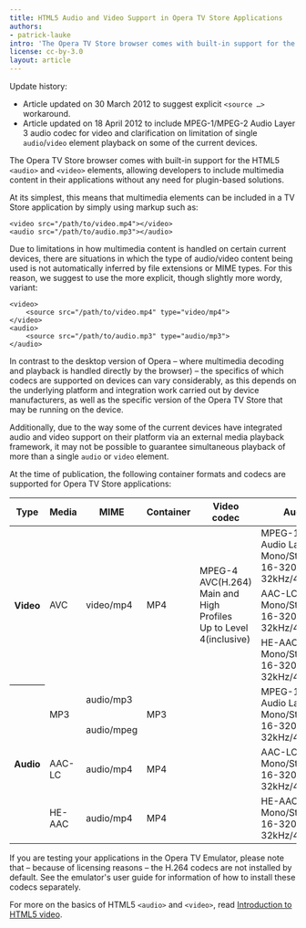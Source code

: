 ```yaml
---
title: HTML5 Audio and Video Support in Opera TV Store Applications
authors:
- patrick-lauke
intro: 'The Opera TV Store browser comes with built-in support for the HTML5 `<audio>` and `<video>` elements, allowing developers to include multimedia content in their applications without any need for plugin-based solutions.'
license: cc-by-3.0
layout: article
---
```


<div class="note">
<p>Update history:</p>
<ul>
<li>Article updated on 30 March 2012 to suggest explicit <code>&lt;source …></code> workaround.</li>
<li>Article updated on 18 April 2012 to include MPEG-1/MPEG-2 Audio Layer 3 audio codec for video and clarification on limitation of single <code>audio</code>/<code>video</code> element playback on some of the current devices.</li>
</ul>
</div>

<p>The Opera TV Store browser comes with built-in support for the HTML5 <code>&lt;audio&gt;</code> and <code>&lt;video&gt;</code>
elements, allowing developers to include multimedia content in their applications without any need for plugin-based solutions.</p>
<p>At its simplest, this means that multimedia elements can be included in a TV Store application by simply using markup such as:</p>

<pre><code>&lt;video src="/path/to/video.mp4">&lt;/video>
&lt;audio src="/path/to/audio.mp3">&lt;/audio></code></pre>

<div class="note">
<p>Due to limitations in how multimedia content is handled on certain current devices, there are situations in which the type of audio/video content being used is not automatically inferred by file extensions or MIME types. For this reason, we suggest to use the more explicit, though slightly more wordy, variant:</p>
<pre><code>&lt;video>
    &lt;source src="/path/to/video.mp4" type="video/mp4">
&lt;/video>
&lt;audio>
    &lt;source src="/path/to/audio.mp3" type="audio/mp3">
&lt;/audio></code></pre>
</div>

<p>In contrast to the desktop version of Opera – where multimedia decoding and playback is handled directly by the browser) – the specifics of which codecs are supported on devices can vary considerably, as this depends on the underlying platform and integration work carried out by device manufacturers, as well as the specific version of the Opera TV Store that may be running on the device.</p>

<p>Additionally, due to the way some of the current devices have integrated audio and video support on their platform via an external media playback framework, it may not be possible to guarantee simultaneous playback of more than a single <code>audio</code> or <code>video</code> element.</p>

<p>At the time of publication, the following container formats and codecs are supported for Opera TV Store applications:</p>

<table>
<thead>
<tr>
<th>Type</th>
<th>Media</th>
<th>MIME</th>
<th>Container</th>
<th>Video codec</th>
<th>Audio codec</th>
</tr>
</thead>
<tbody>
<tr>
<th rowspan="3">Video</th>
<td rowspan="3">AVC</td>
<td rowspan="3">video/mp4</td>
<td rowspan="3">MP4</td>
<td rowspan="3">MPEG-4 AVC(H.264)<br />
Main and High Profiles<br />
Up to Level 4(inclusive)</td>
<td>MPEG-1/MPEG-2<br />
Audio Layer 3<br />
Mono/Stereo<br />
16-320kbps; SBR/VBR<br />
32kHz/44.1kHz/48kHz</td>
</tr>
<tr>
<td>AAC-LC<br />
Mono/Stereo<br />
16-320kbps; SBR/VBR<br />
32kHz/44.1kHz/48kHz</td>
</tr>
<tr>
<td>HE-AAC<br />
Mono/Stereo<br />
16-320kbps; SBR/VBR<br />
32kHz/44.1kHz/48kHz</td>
</tr>
<tr>
<th rowspan="4" style="border-top:1px black solid;">Audio</th>
<td rowspan="2">MP3</td>
<td>audio/mp3</td>
<td rowspan="2">MP3</td>
<td rowspan="2"></td>
<td rowspan="2">MPEG-1/MPEG-2<br />
Audio Layer 3<br />
Mono/Stereo<br />
16-320kbps; SBR/VBR<br />
32kHz/44.1kHz/48kHz</td>
</tr>
<tr>
<td>audio/mpeg</td>
</tr>
<tr>
<td>AAC-LC</td>
<td>audio/mp4</td>
<td>MP4</td>
<td></td>
<td>AAC-LC<br />
Mono/Stereo<br />
16-320kbps; SBR/VBR<br />
32kHz/44.1kHz/48kHz</td>
</tr>
<tr>
<td>HE-AAC</td>
<td>audio/mp4</td>
<td>MP4</td>
<td></td>
<td>HE-AAC<br />
Mono/Stereo<br />
16-320kbps; SBR/VBR<br />
32kHz/44.1kHz/48kHz</td>
</tr>
</tbody>
</table>

<p class="note">If you are testing your applications in the Opera TV Emulator, please note that – because of licensing reasons – the H.264 codecs are not installed by default. See the emulator's user guide for information of how to install these codecs separately.</p>

<p class="note">For more on the basics of HTML5 <code>&lt;audio&gt;</code> and <code>&lt;video&gt;</code>, read <a href="http://dev.opera.com/articles/view/introduction-html5-video/">
Introduction to HTML5 video</a>.</p>

